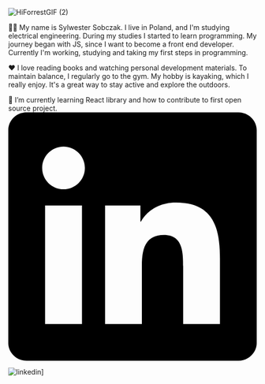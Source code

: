 ![HiForrestGIF (2)](https://user-images.githubusercontent.com/78635631/217573532-4c59da35-acfd-4adb-bca8-8df700b0c23a.gif)

🙋‍♂️   My name is Sylwester Sobczak. I live in Poland, and I'm studying electrical engineering. During my studies I started to learn programming. My journey began with JS, since I want to become a front end developer. Currently I'm working, studying and taking my first steps in programming.

❤️   I love reading books and watching personal development materials. To maintain balance, I regularly go to the gym. My hobby is kayaking, which I really enjoy. It's a great way to stay active and explore the outdoors.

🌱   I’m currently learning React library and how to contribute to first open source project.
<svg role="img" viewBox="0 0 24 24" xmlns="http://www.w3.org/2000/svg"><title>LinkedIn</title><path d="M20.447 20.452h-3.554v-5.569c0-1.328-.027-3.037-1.852-3.037-1.853 0-2.136 1.445-2.136 2.939v5.667H9.351V9h3.414v1.561h.046c.477-.9 1.637-1.85 3.37-1.85 3.601 0 4.267 2.37 4.267 5.455v6.286zM5.337 7.433c-1.144 0-2.063-.926-2.063-2.065 0-1.138.92-2.063 2.063-2.063 1.14 0 2.064.925 2.064 2.063 0 1.139-.925 2.065-2.064 2.065zm1.782 13.019H3.555V9h3.564v11.452zM22.225 0H1.771C.792 0 0 .774 0 1.729v20.542C0 23.227.792 24 1.771 24h20.451C23.2 24 24 23.227 24 22.271V1.729C24 .774 23.2 0 22.222 0h.003z"/></svg>

![linkedin](https://img.shields.io/badge/Linkedin-#0A66C2?style=for-the-badge&logo=Linkedinb&logoColor=white)]




<!--
**Zibi95/Zibi95** is a ✨ _special_ ✨ repository because its `README.md` (this file) appears on your GitHub profile.

Here are some ideas to get you started:

- 🔭 I’m currently working on ...
- 🌱 I’m currently learning ...
- 👯 I’m looking to collaborate on ...
- 🤔 I’m looking for help with ...
- 💬 Ask me about ...
- 📫 How to reach me: ...
- 😄 Pronouns: ...
- ⚡ Fun fact: ...
-->
